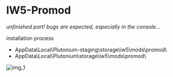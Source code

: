# IW5-Promod
*unfinished port! bugs are expected, especially in the console...*

installation process
* AppData\Local\Plutonium-staging\storage\iw5\mods\promod\
* AppData\Local\Plutonium\storage\iw5\mods\promod\

![img_1](https://i.imgur.com/MreIekX.png)
